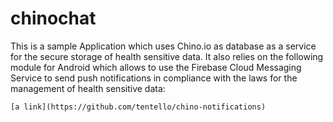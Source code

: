 # chinochat
This is a sample Application which uses Chino.io as database as a service for the secure storage of health sensitive data.
It also relies on the following module for Android which allows to use the Firebase Cloud Messaging Service to send push notifications
in compliance with the laws for the management of health sensitive data:

``
[a link](https://github.com/tentello/chino-notifications)
``
